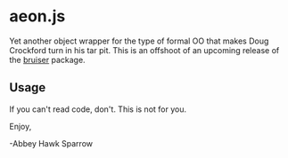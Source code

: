 aeon.js
========
Yet another object wrapper for the type of formal OO that makes Doug Crockford turn in his tar pit. This is an offshoot of an upcoming release of the [bruiser](https://github.com/khrome/bruiser) package.

Usage
-----
If you can't read code, don't. This is not for you.

Enjoy,

-Abbey Hawk Sparrow